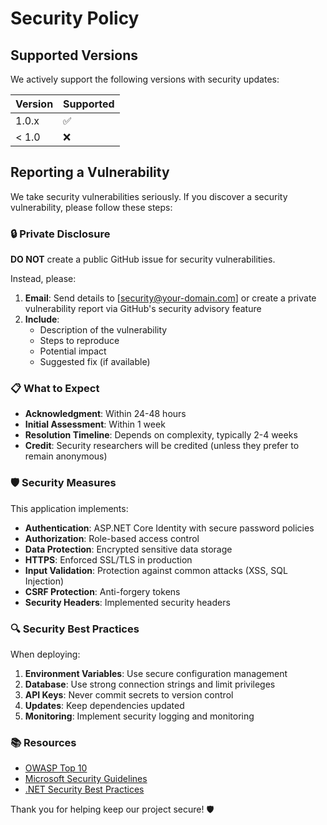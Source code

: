 ﻿# Security Policy

## Supported Versions

We actively support the following versions with security updates:

| Version | Supported          |
| ------- | ------------------ |
| 1.0.x   | :white_check_mark: |
| < 1.0   | :x:                |

## Reporting a Vulnerability

We take security vulnerabilities seriously. If you discover a security vulnerability, please follow these steps:

### 🔒 Private Disclosure

**DO NOT** create a public GitHub issue for security vulnerabilities.

Instead, please:

1. **Email**: Send details to [security@your-domain.com] or create a private vulnerability report via GitHub's security advisory feature
2. **Include**: 
   - Description of the vulnerability
   - Steps to reproduce
   - Potential impact
   - Suggested fix (if available)

### 📋 What to Expect

- **Acknowledgment**: Within 24-48 hours
- **Initial Assessment**: Within 1 week
- **Resolution Timeline**: Depends on complexity, typically 2-4 weeks
- **Credit**: Security researchers will be credited (unless they prefer to remain anonymous)

### 🛡️ Security Measures

This application implements:

- **Authentication**: ASP.NET Core Identity with secure password policies
- **Authorization**: Role-based access control
- **Data Protection**: Encrypted sensitive data storage
- **HTTPS**: Enforced SSL/TLS in production
- **Input Validation**: Protection against common attacks (XSS, SQL Injection)
- **CSRF Protection**: Anti-forgery tokens
- **Security Headers**: Implemented security headers

### 🔍 Security Best Practices

When deploying:

1. **Environment Variables**: Use secure configuration management
2. **Database**: Use strong connection strings and limit privileges
3. **API Keys**: Never commit secrets to version control
4. **Updates**: Keep dependencies updated
5. **Monitoring**: Implement security logging and monitoring

### 📚 Resources

- [OWASP Top 10](https://owasp.org/www-project-top-ten/)
- [Microsoft Security Guidelines](https://docs.microsoft.com/en-us/aspnet/core/security/)
- [.NET Security Best Practices](https://docs.microsoft.com/en-us/dotnet/standard/security/)

Thank you for helping keep our project secure! 🛡️